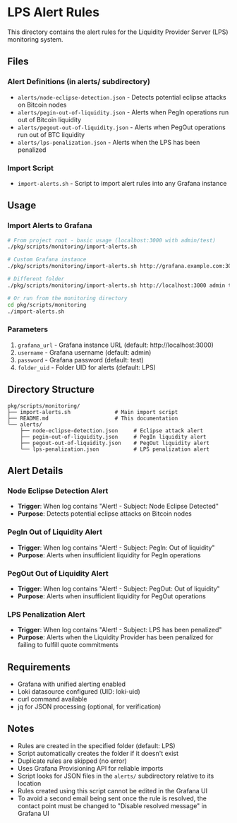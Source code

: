 # LPS Alert Rules

This directory contains the alert rules for the Liquidity Provider Server (LPS) monitoring system.

## Files

### Alert Definitions (in alerts/ subdirectory)
- `alerts/node-eclipse-detection.json` - Detects potential eclipse attacks on Bitcoin nodes
- `alerts/pegin-out-of-liquidity.json` - Alerts when PegIn operations run out of Bitcoin liquidity
- `alerts/pegout-out-of-liquidity.json` - Alerts when PegOut operations run out of BTC liquidity
- `alerts/lps-penalization.json` - Alerts when the LPS has been penalized

### Import Script
- `import-alerts.sh` - Script to import alert rules into any Grafana instance

## Usage

### Import Alerts to Grafana

```bash
# From project root - basic usage (localhost:3000 with admin/test)
./pkg/scripts/monitoring/import-alerts.sh

# Custom Grafana instance
./pkg/scripts/monitoring/import-alerts.sh http://grafana.example.com:3000 admin password

# Different folder
./pkg/scripts/monitoring/import-alerts.sh http://localhost:3000 admin test ALERTS

# Or run from the monitoring directory
cd pkg/scripts/monitoring
./import-alerts.sh
```

### Parameters
1. `grafana_url` - Grafana instance URL (default: http://localhost:3000)
2. `username` - Grafana username (default: admin)
3. `password` - Grafana password (default: test)
4. `folder_uid` - Folder UID for alerts (default: LPS)

## Directory Structure

```
pkg/scripts/monitoring/
├── import-alerts.sh              # Main import script
├── README.md                     # This documentation
└── alerts/
    ├── node-eclipse-detection.json     # Eclipse attack alert
    ├── pegin-out-of-liquidity.json     # PegIn liquidity alert
    ├── pegout-out-of-liquidity.json    # PegOut liquidity alert
    └── lps-penalization.json           # LPS penalization alert
```

## Alert Details

### Node Eclipse Detection Alert
- **Trigger**: When log contains "Alert! - Subject: Node Eclipse Detected"
- **Purpose**: Detects potential eclipse attacks on Bitcoin nodes

### PegIn Out of Liquidity Alert
- **Trigger**: When log contains "Alert! - Subject: PegIn: Out of liquidity"
- **Purpose**: Alerts when insufficient liquidity for PegIn operations

### PegOut Out of Liquidity Alert
- **Trigger**: When log contains "Alert! - Subject: PegOut: Out of liquidity"
- **Purpose**: Alerts when insufficient liquidity for PegOut operations

### LPS Penalization Alert
- **Trigger**: When log contains "Alert! - Subject: LPS has been penalized"
- **Purpose**: Alerts when the Liquidity Provider has been penalized for failing to fulfill quote commitments

## Requirements

- Grafana with unified alerting enabled
- Loki datasource configured (UID: loki-uid)
- curl command available
- jq for JSON processing (optional, for verification)

## Notes

- Rules are created in the specified folder (default: LPS)
- Script automatically creates the folder if it doesn't exist
- Duplicate rules are skipped (no error)
- Uses Grafana Provisioning API for reliable imports
- Script looks for JSON files in the `alerts/` subdirectory relative to its location
- Rules created using this script cannot be edited in the Grafana UI
- To avoid a second email being sent once the rule is resolved, the contact point must be changed to "Disable resolved message" in Grafana UI
